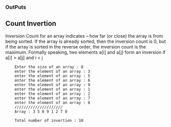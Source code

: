### OutPuts

## Count Invertion
Inversion Count for an array indicates – how far (or close) the array is from being sorted. If the array is already sorted, then the inversion count is 0, but if the array is sorted in the reverse order, the inversion count is the maximum. 
Formally speaking, two elements a[i] and a[j] form an inversion if a[i] > a[j] and i < j 
```
    Enter the size of an array : 8
    enter the element of an array : 3
    enter the element of an array : 5
    enter the element of an array : 6
    enter the element of an array : 9
    enter the element of an array : 1
    enter the element of an array : 2
    enter the element of an array : 7
    enter the element of an array : 8
    /////////////////////
    Array : 3 5 6 9 1 2 7 8

    Total number of invertion : 10
```
